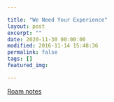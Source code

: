```yaml
---

title: "We Need Your Experience"
layout: post
excerpt: ""
date: 2020-11-30 00:00:00
modified: 2016-11-14 15:48:36
permalink: false
tags: []
featured_img:

---
```


[Roam notes](https://roamresearch.com/#/app/joshcanhelp/page/oc4VLyoZI)